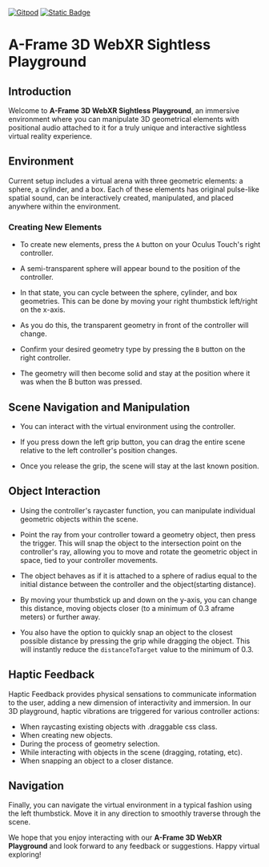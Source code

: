 [![Gitpod](https://img.shields.io/badge/Gitpod-ready--to--code-blue?logo=gitpod)](https://gitpod.io/#https://github.com/Romanxz/aframe-sightless-playground) 
[![Static Badge](https://img.shields.io/badge/Sightless%20Playground-lightblue?style=flat%20&logo=github&label=GH-pages&labelColor=darkviolet&link=https%3A%2F%2Fromanxz.github.io%2Faframe-sightless-playground%2F)](https://romanxz.github.io/aframe-sightless-playground/)


# A-Frame 3D WebXR Sightless Playground

## Introduction 

Welcome to **A-Frame 3D WebXR Sightless Playground**, an immersive environment where you can manipulate 3D geometrical elements with positional audio attached to it for a truly unique and interactive sightless virtual reality experience.

## Environment

Current setup includes a virtual arena with three geometric elements: a sphere, a cylinder, and a box. Each of these elements has original pulse-like spatial sound, can be interactively created, manipulated, and placed anywhere within the environment.

### Creating New Elements

- To create new elements, press the `A` button on your Oculus Touch's right controller. 

- A semi-transparent sphere will appear bound to the position of the controller. 

- In that state, you can cycle between the sphere, cylinder, and box geometries. This can be done by moving your right thumbstick left/right on the x-axis. 

- As you do this, the transparent geometry in front of the controller will change. 

- Confirm your desired geometry type by pressing the `B` button on the right controller. 

- The geometry will then become solid and stay at the position where it was when the B button was pressed.

## Scene Navigation and Manipulation

- You can interact with the virtual environment using the controller. 

- If you press down the left grip button, you can drag the entire scene relative to the left controller's position changes. 

- Once you release the grip, the scene will stay at the last known position.

## Object Interaction

- Using the controller's raycaster function, you can manipulate individual geometric objects within the scene. 

- Point the ray from your controller toward a geometry object, then press the trigger. This will snap the object to the intersection point on the controller's ray, allowing you to move and rotate the geometric object in space, tied to your controller movements. 

- The object behaves as if it is attached to a sphere of radius equal to the initial distance between the controller and the object(starting distance).

- By moving your thumbstick up and down on the y-axis, you can change this distance, moving objects closer (to a minimum of 0.3 aframe meters) or further away.

- You also have the option to quickly snap an object to the closest possible distance by pressing the grip while dragging the object. This will instantly reduce the `distanceToTarget` value to the minimum of 0.3.

## Haptic Feedback

Haptic Feedback provides physical sensations to communicate information to the user, adding a new dimension of interactivity and immersion. In our 3D playground, haptic vibrations are triggered for various controller actions:

- When raycasting existing objects with .draggable css class.
- When creating new objects.
- During the process of geometry selection.
- While interacting with objects in the scene (dragging, rotating, etc).
- When snapping an object to a closer distance.

## Navigation

Finally, you can navigate the virtual environment in a typical fashion using the left thumbstick. Move it in any direction to smoothly traverse through the scene.

We hope that you enjoy interacting with our **A-Frame 3D WebXR Playground** and look forward to any feedback or suggestions. Happy virtual exploring!